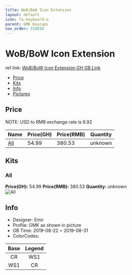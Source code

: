 ```yaml
---
title: WoB/BoW Icon Extension
layout: default
icon: fa-keyboard-o
parent: GMK Keycaps
nav_order: 310810
---
```


# WoB/BoW Icon Extension

ref link: [WoB/BoW Icon Extension GH GB Link](https://geekhack.org/index.php?topic=101664.0)

* [Price](#price)
* [Kits](#kits)
* [Info](#info)
* [Pictures](#pictures)


## Price  
NOTE: USD to RMB exchange rate is 6.92

| Name          | Price(GH)    |  Price(RMB) | Quantity |
| ------------- | ------------ |  ---------- | -------- |
|[All](#all)|54.99|380.53|unknown|


## Kits
### All
**Price(GH):** 54.99    **Price(RMB):** 380.53    **Quantity:** unknown  
<img src="{{ 'assets/images/gmk-keycaps/wobbowiconextension/kits_pics/all.jpg' | relative_url }}" alt="All" class="image featured">


## Info
* Designer: Emir
* Profile: GMK as shown in picture
* GB Time: 2019-08-22 ~ 2019-08-31
* ColorCodes:  

Base | Legend
:------:|:------:
CR|WS1
WS1|CR
